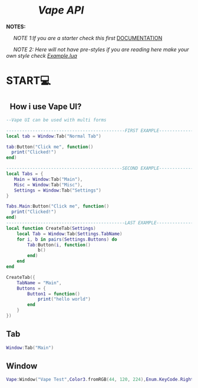 # ‎ ‎ ‎ ‎ ‎ ‎ ‎ ‎ ‎‎ ‎ ‎ ‎ ‎ ‎ ‎ ‎ ‎  ‎ ‎ ‎ ‎ ‎ ‎ ‎ ‎‎ ‎ ‎ ‎ ‎ ‎ ‎ ‎ ‎ ‎ ‎ ‎ ‎ ‎‎ ‎ ‎  ‎ ‎ *Vape API*
**NOTES:**

  ‎ ‎ ‎ ‎ ‎ *NOTE 1:If you are a starter check this first* [DOCUMENTATION](https://github.com/KrypDeveloper/MAXIMUS-LIBRARY/blob/main/Vape/Documentation.md)
  
 ‎ ‎ ‎ ‎ ‎  *NOTE 2: Here will not have pre-styles if you are reading here make your own style check [Example.lua](https://github.com/KrypDeveloper/MAXIMUS-LIBRARY/blob/main/Vape/Example.lua)*

# START💻
##  ‎ ‎ ‎ ‎ ‎ ‎ ‎ ‎ ‎‎ ‎ ‎ ‎ ‎ ‎ ‎ ‎ ‎  ‎ ‎ ‎ ‎ ‎ ‎ ‎ ‎‎ ‎ ‎ ‎ ‎ ‎ ‎  ‎ ‎ ‎  ‎ ‎ ‎ ‎ ‎ ‎ ‎ ‎ ‎ ‎‎ ‎ ‎  ‎ ‎ How i use Vape UI?
```lua
--‎Vape UI can be used with multi forms

---------------------------------------------FIRST EXAMPLE---------------------------------------------
local tab = Window:Tab("Normal Tab")

tab:Button("Click me", function()
  print("Clicked!")
end)

--------------------------------------------SECOND EXAMPLE--------------------------------------------
local Tabs = {
   Main = Window:Tab("Main"),
   Misc = Window:Tab("Misc"),
   Settings = Window:Tab("Settings")
}

Tabs.Main:Button("Click me", function()
  print("Clicked!")
end)
---------------------------------------------LAST EXAMPLE---------------------------------------------
local function CreateTab(Settings)
    local Tab = Window:Tab(Settings.TabName)
    for i, b in pairs(Settings.Buttons) do
        Tab:Button(i, function()
            b()
        end)
    end
end

CreateTab({
    TabName = "Main",
    Buttons = {
        Button1 = function()
            print("hello world")
        end
    }
})
```
## Tab
```lua
Window:Tab("Main")
```
## Window
```lua
Vape:Window("Vape Test",Color3.fromRGB(44, 120, 224),Enum.KeyCode.RightControl)
```
